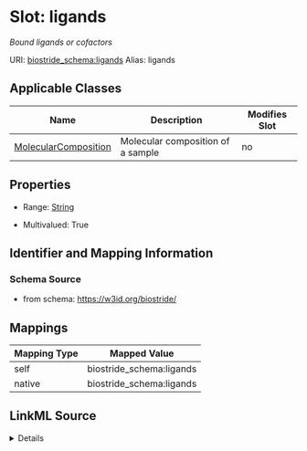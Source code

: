 

# Slot: ligands 


_Bound ligands or cofactors_





URI: [biostride_schema:ligands](https://w3id.org/biostride/schema/ligands)
Alias: ligands

<!-- no inheritance hierarchy -->





## Applicable Classes

| Name | Description | Modifies Slot |
| --- | --- | --- |
| [MolecularComposition](MolecularComposition.md) | Molecular composition of a sample |  no  |






## Properties

* Range: [String](String.md)

* Multivalued: True




## Identifier and Mapping Information






### Schema Source


* from schema: https://w3id.org/biostride/




## Mappings

| Mapping Type | Mapped Value |
| ---  | ---  |
| self | biostride_schema:ligands |
| native | biostride_schema:ligands |




## LinkML Source

<details>
```yaml
name: ligands
description: Bound ligands or cofactors
from_schema: https://w3id.org/biostride/
rank: 1000
alias: ligands
owner: MolecularComposition
domain_of:
- MolecularComposition
range: string
multivalued: true

```
</details>